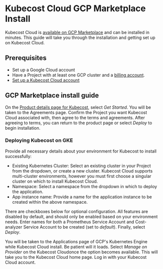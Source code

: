 # Kubecost Cloud GCP Marketplace Install

Kubecost Cloud is [available on GCP Marketplace](https://console.cloud.google.com/marketplace/product/kubecost-public/kubecost-cloud) and can be installed in minutes. This guide will take you through the installation and getting set up on Kubecost Cloud.

## Prerequisites

* Set up a Google Cloud account
* Have a Project with at least one GCP cluster and a [billing account](https://cloud.google.com/billing/docs/how-to/create-billing-account).
* [Set up a Kubecost Cloud account](kubecost-cloud/cloud-installation-and-onboarding.md#creating-a-user-account)

## GCP Marketplace install guide

On the [Product details page for Kubecost](https://console.cloud.google.com/marketplace/product/kubecost-public/kubecost-cloud), select _Get Started_. You will be taken to the Agreements page. Confirm the Project you want Kubecost Cloud associated with, then agree to the terms and agreements. After agreeing to terms, you can return to the product page or select _Deploy_ to begin installation.

### Deploying Kubecost on GKE

Provide all necessary details about your environment for Kubecost to install successfully:

* Existing Kubernetes Cluster: Select an existing cluster in your Project from the dropdown, or create a new cluster. Kubecost Cloud supports multi-cluster environments, however you must first choose a singular cluster on which to install Kubecost Cloud.
* Namespace: Select a namespace from the dropdown in which to deploy the application.
* App instance name: Provide a name for the application instance to be created within the above namespace.

There are checkboxes below for optional configuration. All features are disabled by default, and should only be enabled based on your environment needs. Enter names for both a Prometheus Service Account and Cost-analyzer Service Account to be created (set to _default_). Finally, select _Deploy_.

You will be taken to the Applications page of GCP's Kubernetes Engine while Kubecost Cloud install. Be patient will it loads. Select _Manage on Provider_ on the Kubecost Cloudonce the option becomes available. This will take you to the Kubecost Cloud home page. Log in with your Kubecost Cloud account.
